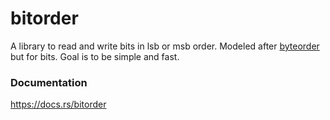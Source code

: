 # bitorder

A library to read and write bits in lsb or msb order. Modeled after [byteorder](https://github.com/BurntSushi/byteorder) but for bits. Goal is to be simple and fast.

### Documentation

https://docs.rs/bitorder
